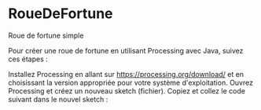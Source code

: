 # RoueDeFortune
Roue de fortune simple

Pour créer une roue de fortune en utilisant Processing avec Java, suivez ces étapes :

Installez Processing en allant sur https://processing.org/download/ et en choisissant la version appropriée pour votre système d'exploitation.
Ouvrez Processing et créez un nouveau sketch (fichier).
Copiez et collez le code suivant dans le nouvel sketch :
